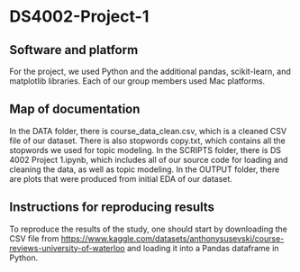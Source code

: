 # DS4002-Project-1
## Software and platform
For the project, we used Python and the additional pandas, scikit-learn, and matplotlib libraries. Each of our group members used Mac platforms.

## Map of documentation
In the DATA folder, there is course_data_clean.csv, which is a cleaned CSV file of our dataset. There is also stopwords copy.txt, which contains all the stopwords we used for topic modeling. In the SCRIPTS folder, there is DS 4002 Project 1.ipynb, which includes all of our source code for loading and cleaning the data, as well as topic modeling. In the OUTPUT folder, there are plots that were produced from initial EDA of our dataset.

## Instructions for reproducing results
To reproduce the results of the study, one should start by downloading the CSV file from https://www.kaggle.com/datasets/anthonysusevski/course-reviews-university-of-waterloo and loading it into a Pandas dataframe in Python. 
